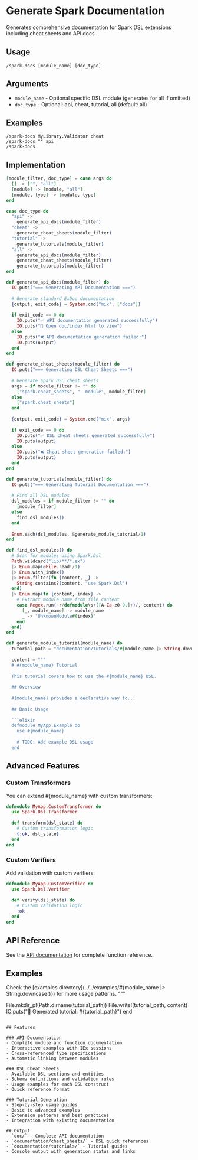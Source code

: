 # Generate Spark Documentation

Generates comprehensive documentation for Spark DSL extensions including cheat sheets and API docs.

## Usage
```
/spark-docs [module_name] [doc_type]
```

## Arguments
- `module_name` - Optional specific DSL module (generates for all if omitted)
- `doc_type` - Optional: api, cheat, tutorial, all (default: all)

## Examples
```
/spark-docs MyLibrary.Validator cheat
/spark-docs "" api  
/spark-docs
```

## Implementation

```elixir
[module_filter, doc_type] = case args do
  [] -> ["", "all"]
  [module] -> [module, "all"]
  [module, type] -> [module, type]
end

case doc_type do
  "api" ->
    generate_api_docs(module_filter)
  "cheat" ->
    generate_cheat_sheets(module_filter)  
  "tutorial" ->
    generate_tutorials(module_filter)
  "all" ->
    generate_api_docs(module_filter)
    generate_cheat_sheets(module_filter)
    generate_tutorials(module_filter)
end

def generate_api_docs(module_filter) do
  IO.puts("=== Generating API Documentation ===")
  
  # Generate standard ExDoc documentation
  {output, exit_code} = System.cmd("mix", ["docs"])
  
  if exit_code == 0 do
    IO.puts("✅ API documentation generated successfully")
    IO.puts("📖 Open doc/index.html to view")
  else
    IO.puts("❌ API documentation generation failed:")
    IO.puts(output)
  end
end

def generate_cheat_sheets(module_filter) do
  IO.puts("=== Generating DSL Cheat Sheets ===")
  
  # Generate Spark DSL cheat sheets
  args = if module_filter != "" do
    ["spark.cheat_sheets", "--module", module_filter]
  else
    ["spark.cheat_sheets"]
  end
  
  {output, exit_code} = System.cmd("mix", args)
  
  if exit_code == 0 do
    IO.puts("✅ DSL cheat sheets generated successfully")
    IO.puts(output)
  else
    IO.puts("❌ Cheat sheet generation failed:")
    IO.puts(output)
  end
end

def generate_tutorials(module_filter) do
  IO.puts("=== Generating Tutorial Documentation ===")
  
  # Find all DSL modules
  dsl_modules = if module_filter != "" do
    [module_filter]
  else
    find_dsl_modules()
  end
  
  Enum.each(dsl_modules, &generate_module_tutorial/1)
end

def find_dsl_modules() do
  # Scan for modules using Spark.Dsl
  Path.wildcard("lib/**/*.ex")
  |> Enum.map(&File.read!/1)
  |> Enum.with_index()
  |> Enum.filter(fn {content, _} ->
    String.contains?(content, "use Spark.Dsl")
  end)
  |> Enum.map(fn {content, index} ->
    # Extract module name from file content
    case Regex.run(~r/defmodule\s+([A-Za-z0-9.]+)/, content) do
      [_, module_name] -> module_name
      _ -> "UnknownModule#{index}"
    end
  end)
end

def generate_module_tutorial(module_name) do
  tutorial_path = "documentation/tutorials/#{module_name |> String.downcase() |> String.replace(".", "_")}.md"
  
  content = """
  # #{module_name} Tutorial
  
  This tutorial covers how to use the #{module_name} DSL.
  
  ## Overview
  
  #{module_name} provides a declarative way to...
  
  ## Basic Usage
  
  ```elixir
  defmodule MyApp.Example do
    use #{module_name}
    
    # TODO: Add example DSL usage
  end
  ```
  
  ## Advanced Features
  
  ### Custom Transformers
  
  You can extend #{module_name} with custom transformers:
  
  ```elixir  
  defmodule MyApp.CustomTransformer do
    use Spark.Dsl.Transformer
    
    def transform(dsl_state) do
      # Custom transformation logic
      {:ok, dsl_state}
    end
  end
  ```
  
  ### Custom Verifiers
  
  Add validation with custom verifiers:
  
  ```elixir
  defmodule MyApp.CustomVerifier do
    use Spark.Dsl.Verifier
    
    def verify(dsl_state) do
      # Custom validation logic
      :ok
    end
  end
  ```
  
  ## API Reference
  
  See the [API documentation](../api/#{module_name}.html) for complete function reference.
  
  ## Examples
  
  Check the [examples directory](../../examples/#{module_name |> String.downcase()}) for more usage patterns.
  """
  
  File.mkdir_p!(Path.dirname(tutorial_path))
  File.write!(tutorial_path, content)
  IO.puts("📝 Generated tutorial: #{tutorial_path}")
end
```

## Features

### API Documentation
- Complete module and function documentation
- Interactive examples with IEx sessions  
- Cross-referenced type specifications
- Automatic linking between modules

### DSL Cheat Sheets
- Available DSL sections and entities
- Schema definitions and validation rules
- Usage examples for each DSL construct
- Quick reference format

### Tutorial Generation
- Step-by-step usage guides
- Basic to advanced examples
- Extension patterns and best practices
- Integration with existing documentation

## Output
- `doc/` - Complete API documentation
- `documentation/cheat_sheets/` - DSL quick references  
- `documentation/tutorials/` - Tutorial guides
- Console output with generation status and links